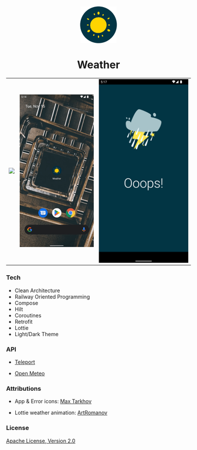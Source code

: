 <p align="center">
  <img  width="100" height="100" src="art/icon.png">
</p>

<div align="center">

# Weather

</div>

|||                                 |
|---|---|---------------------------------------|
|<img src="art/demo.gif">|<img src="art/loading.gif">| <img src="art/error.png" width="600"/> |

### Tech
* Clean Architecture
* Railway Oriented Programming
* Compose
* Hilt
* Coroutines
* Retrofit
* Lottie
* Light/Dark Theme

### API
* <a href="http://developers.teleport.org/">Teleport</a>

* <a href="https://open-meteo.com/en/docs">Open Meteo</a>

### Attributions

* App & Error icons: <a href="https://www.vecteezy.com/members/itsmax">Max Tarkhov</a>

* Lottie weather animation: <a href="https://lottiefiles.com/ArtRomanov">ArtRomanov</a>

### License

[Apache License, Version 2.0][1]

[1]: http://www.apache.org/licenses/LICENSE-2.0